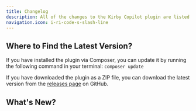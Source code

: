 ```yaml
---
title: Changelog
description: All of the changes to the Kirby Copilot plugin are listed here.
navigation.icon: i-ri-code-s-slash-line
---
```


## Where to Find the Latest Version?

If you have installed the plugin via Composer, you can update it by running the following command in your terminal: `composer update`

If you have downloaded the plugin as a ZIP file, you can download the latest version from the [releases page](https://github.com/kirby-tools/kirby-content-translator/releases) on GitHub.

## What's New?
